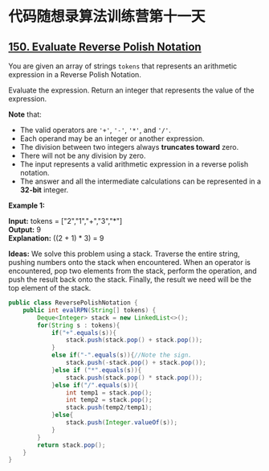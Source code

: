 # 代码随想录算法训练营第十一天

## [150. Evaluate Reverse Polish Notation](https://leetcode.com/problems/evaluate-reverse-polish-notation/description/)

You are given an array of strings `tokens` that represents an arithmetic expression in a Reverse Polish Notation.

Evaluate the expression. Return an integer that represents the value of the expression.

**Note** that:

* The valid operators are `'+'`, `'-'`, `'*'`, and `'/'`.
* Each operand may be an integer or another expression.
* The division between two integers always **truncates toward** zero.
* There will not be any division by zero.
* The input represents a valid arithmetic expression in a reverse polish notation.
* The answer and all the intermediate calculations can be represented in a **32-bit** integer.
 

**Example 1:**

**Input:** tokens = ["2","1","+","3","*"]<br>
**Output:** 9<br>
**Explanation:** ((2 + 1) * 3) = 9

**Ideas:** We solve this problem using a stack. Traverse the entire string, pushing numbers onto the stack when encountered. When an operator is encountered, pop two elements from the stack, perform the operation, and push the result back onto the stack. Finally, the result we need will be the top element of the stack.

```Java
public class ReversePolishNotation {
    public int evalRPN(String[] tokens) {
        Deque<Integer> stack = new LinkedList<>();
        for(String s : tokens){
            if("+".equals(s)){
                stack.push(stack.pop() + stack.pop());
            }
            else if("-".equals(s)){//Note the sign.
                stack.push(-stack.pop() + stack.pop());
            }else if ("*".equals(s)){
                stack.push(stack.pop() * stack.pop());
            }else if("/".equals(s)){
                int temp1 = stack.pop();
                int temp2 = stack.pop();
                stack.push(temp2/temp1);
            }else{
                stack.push(Integer.valueOf(s));
            }
        }
        return stack.pop();
    }
}
```
































